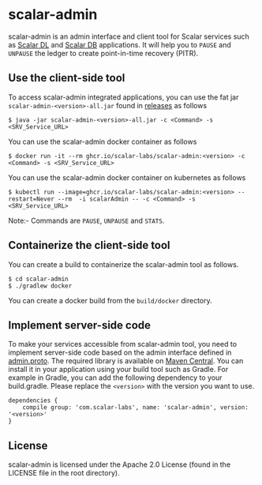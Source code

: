 # scalar-admin

scalar-admin is an admin interface and client tool for Scalar services such as [Scalar DL](https://github.com/scalar-labs/scalardl) and [Scalar DB](https://github.com/scalar-labs/scalardb) applications. 
It will help you to `PAUSE` and `UNPAUSE` the ledger to create point-in-time recovery (PITR). 

## Use the client-side tool

To access scalar-admin integrated applications, you can use the fat jar `scalar-admin-<version>-all.jar` found in [releases](https://github.com/scalar-labs/scalar-admin/releases) as follows

```console
$ java -jar scalar-admin-<version>-all.jar -c <Command> -s <SRV_Service_URL>
```

You can use the scalar-admin docker container as follows

```console
$ docker run -it --rm ghcr.io/scalar-labs/scalar-admin:<version> -c <Command> -s <SRV_Service_URL>
```

You can use the scalar-admin docker container on kubernetes as follows

```console
$ kubectl run --image=ghcr.io/scalar-labs/scalar-admin:<version> --restart=Never --rm  -i scalarAdmin -- -c <Command> -s <SRV_Service_URL>
```

Note:- Commands are `PAUSE`, `UNPAUSE` and `STATS`.

## Containerize the client-side tool

You can create a build to containerize the scalar-admin tool as follows.

```console
$ cd scalar-admin
$ ./gradlew docker
```

You can create a docker build from the `build/docker` directory.


## Implement server-side code

To make your services accessible from scalar-admin tool, you need to implement server-side code based on the admin interface defined in [admin.proto](src/main/proto/scalar/protobuf/admin.proto).
The required library is available on [Maven Central](https://search.maven.org/search?q=a:scalar-admin). You can install it in your application using your build tool such as Gradle. For example in Gradle, you can add the following dependency to your build.gradle. Please replace the `<version>` with the version you want to use.

```
dependencies {
    compile group: 'com.scalar-labs', name: 'scalar-admin', version: '<version>'
}
```

## License
scalar-admin is licensed under the Apache 2.0 License (found in the LICENSE file in the root directory).
